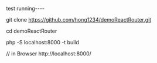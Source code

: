
test running----

git clone https://github.com/hong1234/demoReactRouter.git

cd demoReactRouter

php -S localhost:8000 -t build

// in Browser
http://localhost:8000/